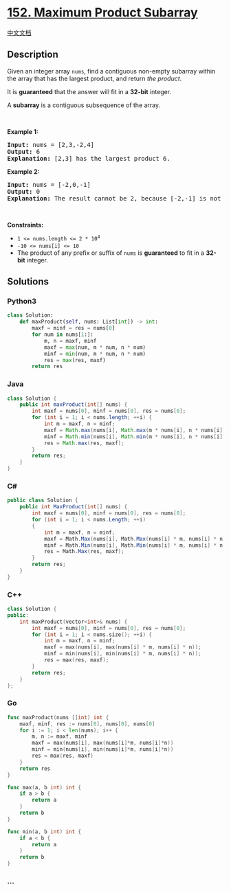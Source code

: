 # [152. Maximum Product Subarray](https://leetcode.com/problems/maximum-product-subarray)

[中文文档](/solution/0100-0199/0152.Maximum%20Product%20Subarray/README.md)

## Description

<p>Given an integer array <code>nums</code>, find a contiguous non-empty subarray within the array that has the largest product, and return <em>the product</em>.</p>

<p>It is <strong>guaranteed</strong> that the answer will fit in a <strong>32-bit</strong> integer.</p>

<p>A <strong>subarray</strong> is a contiguous subsequence of the array.</p>

<p>&nbsp;</p>
<p><strong>Example 1:</strong></p>

<pre>
<strong>Input:</strong> nums = [2,3,-2,4]
<strong>Output:</strong> 6
<strong>Explanation:</strong> [2,3] has the largest product 6.
</pre>

<p><strong>Example 2:</strong></p>

<pre>
<strong>Input:</strong> nums = [-2,0,-1]
<strong>Output:</strong> 0
<strong>Explanation:</strong> The result cannot be 2, because [-2,-1] is not a subarray.
</pre>

<p>&nbsp;</p>
<p><strong>Constraints:</strong></p>

<ul>
	<li><code>1 &lt;= nums.length &lt;= 2 * 10<sup>4</sup></code></li>
	<li><code>-10 &lt;= nums[i] &lt;= 10</code></li>
	<li>The product of any prefix or suffix of <code>nums</code> is <strong>guaranteed</strong> to fit in a <strong>32-bit</strong> integer.</li>
</ul>


## Solutions

<!-- tabs:start -->

### **Python3**

```python
class Solution:
    def maxProduct(self, nums: List[int]) -> int:
        maxf = minf = res = nums[0]
        for num in nums[1:]:
            m, n = maxf, minf
            maxf = max(num, m * num, n * num)
            minf = min(num, m * num, n * num)
            res = max(res, maxf)
        return res
```

### **Java**

```java
class Solution {
    public int maxProduct(int[] nums) {
        int maxf = nums[0], minf = nums[0], res = nums[0];
        for (int i = 1; i < nums.length; ++i) {
            int m = maxf, n = minf;
            maxf = Math.max(nums[i], Math.max(m * nums[i], n * nums[i]));
            minf = Math.min(nums[i], Math.min(m * nums[i], n * nums[i]));
            res = Math.max(res, maxf);
        }
        return res;
    }
}
```

### **C#**

```cs
public class Solution {
    public int MaxProduct(int[] nums) {
        int maxf = nums[0], minf = nums[0], res = nums[0];
        for (int i = 1; i < nums.Length; ++i)
        {
            int m = maxf, n = minf;
            maxf = Math.Max(nums[i], Math.Max(nums[i] * m, nums[i] * n));
            minf = Math.Min(nums[i], Math.Min(nums[i] * m, nums[i] * n));
            res = Math.Max(res, maxf);
        }
        return res;
    }
}
```

### **C++**

```cpp
class Solution {
public:
    int maxProduct(vector<int>& nums) {
        int maxf = nums[0], minf = nums[0], res = nums[0];
        for (int i = 1; i < nums.size(); ++i) {
            int m = maxf, n = minf;
            maxf = max(nums[i], max(nums[i] * m, nums[i] * n));
            minf = min(nums[i], min(nums[i] * m, nums[i] * n));
            res = max(res, maxf);
        }
        return res;
    }
};
```

### **Go**

```go
func maxProduct(nums []int) int {
	maxf, minf, res := nums[0], nums[0], nums[0]
	for i := 1; i < len(nums); i++ {
		m, n := maxf, minf
		maxf = max(nums[i], max(nums[i]*m, nums[i]*n))
		minf = min(nums[i], min(nums[i]*m, nums[i]*n))
		res = max(res, maxf)
	}
	return res
}

func max(a, b int) int {
	if a > b {
		return a
	}
	return b
}

func min(a, b int) int {
	if a < b {
		return a
	}
	return b
}
```

### **...**

```

```

<!-- tabs:end -->
